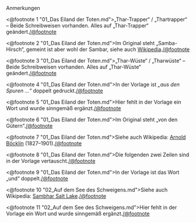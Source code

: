 <div class="anmerkungen">Anmerkungen</div>

<@footnote 1 "01_Das Eiland der Toten.md">„Thar-Trapper“ / „Thartrapper“ – Beide Schreibweisen vorhanden. Alles auf „Thar-Trapper“ geändert.</@footnote>

<@footnote 2 "01_Das Eiland der Toten.md">Im Original steht „Samba-Hirsch“, gemeint ist aber wohl der Sambar, siehe auch <a href="https://de.wikipedia.org/wiki/Sambar">Wikipedia</a>.</@footnote>

<@footnote 3 "01_Das Eiland der Toten.md">„Thar-Wüste“ / „Tharwüste“ – Beide Schreibweisen vorhanden. Alles auf „Thar-Wüste“ geändert.</@footnote>

<@footnote 4 "01_Das Eiland der Toten.md">In der Vorlage ist <em>„aus den Spuren …“</em> doppelt gedruckt.</@footnote>

<@footnote 5 "01_Das Eiland der Toten.md">Hier fehlt in der Vorlage ein Wort und wurde sinngemäß ergänzt.</@footnote>

<@footnote 6 "01_Das Eiland der Toten.md">Im Original steht „von den Gütern“.</@footnote>

<@footnote 7 "01_Das Eiland der Toten.md">Siehe auch Wikipedia: <a href="http://de.wikipedia.org/wiki/Arnold_Böcklin">Arnold Böcklin</a> (1827–1901).</@footnote>

<@footnote 8 "01_Das Eiland der Toten.md">Die folgenden zwei Zeilen sind in der Vorlage vertauscht.</@footnote>

<@footnote 9 "01_Das Eiland der Toten.md">In der Vorlage ist das Wort „und“ doppelt.</@footnote>

<@footnote 10 "02_Auf dem See des Schweigens.md">Siehe auch Wikipedia: <a href="http://en.wikipedia.org/wiki/Sambhar_Salt_Lake">Sambhar Salt Lake</a>.</@footnote>

<@footnote 11 "02_Auf dem See des Schweigens.md">Hier fehlt in der Vorlage ein Wort und wurde sinngemäß ergänzt.</@footnote>

